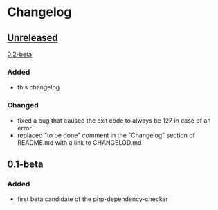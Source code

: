 # Changelog

## [Unreleased]

[0.2-beta]
### Added
- this changelog

### Changed
- fixed a bug that caused the exit code to always be 127 in case of an error
- replaced "to be done" comment in the "Changelog" section of README.md with a link to CHANGELOD.md

## 0.1-beta
### Added
- first beta candidate of the php-dependency-checker

[Unreleased]: https://github.com/Rekhyt/php-dependency-checker/compare/0.2-beta...HEAD
[0.2-beta]: https://github.com/Rekhyt/php-dependency-checker/compare/0.2-beta...0.1-beta